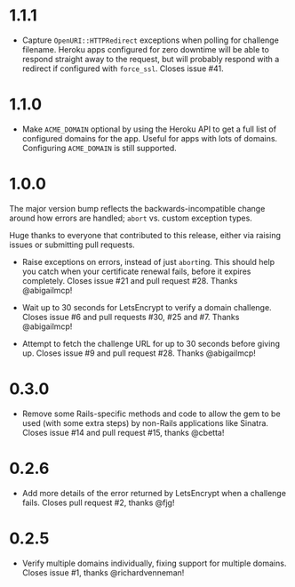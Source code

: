 # 1.1.1

 - Capture `OpenURI::HTTPRedirect` exceptions when polling for challenge
   filename. Heroku apps configured for zero downtime will be able to respond
   straight away to the request, but will probably respond with a redirect if
   configured with `force_ssl`. Closes issue #41.

# 1.1.0

 - Make `ACME_DOMAIN` optional by using the Heroku API to get a full list of
   configured domains for the app. Useful for apps with lots of domains.
   Configuring `ACME_DOMAIN` is still supported.

# 1.0.0

The major version bump reflects the backwards-incompatible change around how
errors are handled; `abort` vs. custom exception types.

Huge thanks to everyone that contributed to this release, either via raising
issues or submitting pull requests.

 - Raise exceptions on errors, instead of just `abort`ing. This should help
   you catch when your certificate renewal fails, before it expires completely.
   Closes issue #21 and pull request #28. Thanks @abigailmcp!

 - Wait up to 30 seconds for LetsEncrypt to verify a domain challenge. Closes
   issue #6 and pull requests #30, #25 and #7. Thanks @abigailmcp!

 - Attempt to fetch the challenge URL for up to 30 seconds before giving up.
   Closes issue #9 and pull request #28. Thanks @abigailmcp!

# 0.3.0

 - Remove some Rails-specific methods and code to allow the gem to be used
   (with some extra steps) by non-Rails applications like Sinatra. Closes issue
   #14 and pull request #15, thanks @cbetta!

# 0.2.6

 - Add more details of the error returned by LetsEncrypt when a challenge fails.
   Closes pull request #2, thanks @fjg!

# 0.2.5

 - Verify multiple domains individually, fixing support for multiple domains.
   Closes issue #1, thanks @richardvenneman!
